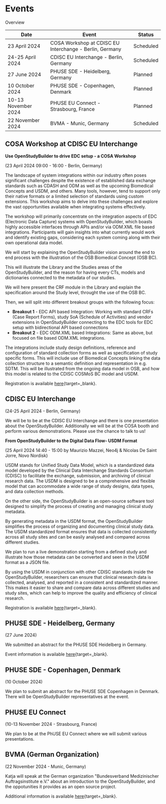 # Events

Overview

Date | Event | Status 
-- | -- | --
23 April 2024 | COSA Workshop at CDISC EU Interchange - Berlin, Germany | Scheduled
24-25 April 2024 | CDISC EU Interchange - Berlin, Germany | Scheduled
27 June 2024 | PHUSE SDE - Heidelberg, Germany | Planned
10 October 2024 | PHUSE SDE - Copenhagen, Denmark | Planned
10-13 November 2024 | PHUSE EU Connect - Strasbourg, France | Planned
22 November 2024 | BVMA - Munic, Germany | Scheduled


## COSA Workshop at CDISC EU Interchange

**Use OpenStudyBuilder to drive EDC setup - a COSA Workshop**

(23 April 2024 09:00 - 16:00 - Berlin, Germany)

The landscape of system integrations within our industry often poses significant challenges despite the existence of established data exchange standards such as CDASH and ODM as well as the upcoming Biomedical Concepts and USDM, and others. Many tools, however, tend to support only their native formats or a limited selection of standards using custom extensions. This workshop aims to delve into these challenges and explore the vast opportunities available when integrating systems effectively.

The workshop will primarily concentrate on the integration aspects of EDC (Electronic Data Capture) systems with OpenStudyBuilder, which boasts highly accessible interfaces through APIs and/or via ODM.XML file based integrations. Participants will gain insights into what currently would work and identify existing gaps, considering each system coming along with their own operational data model.

We will start by explaining the OpenStudyBuilder vision around the end to end process with the illustration of the OSB Biomedical Concept (OSB BC).

This will illustrate the Library and the Studies areas of the OpenStudyBuilder, and the reason for having every CTs, models and dictionaries connected to the metadata of our studies.

We will here present the CRF module in the Library and explain the specification around the Study level, throught the use of the OSB BC.

Then, we will split into different breakout groups with the following focus:

- **Breakout 1** - EDC API based Integration: Working with standard CRFs (Case Report Forms), study SoA (Schedule of Activities) and vendor extensions in OpenStudyBuilder connecting to the EDC tools for EDC setup with bidirectional API based connections
- **Breakout 2** - EDC ODM.XML based Integrations: Same as above, but focused on file based ODM.XML integrations.

The integrations include study design definitions, reference and configuration of standard collection forms as well as specification of study specific forms. This will include use of Biomedical Concepts linking the data collection structure to a semantic definition and representation in e.g. SDTM. This will be illustrated from the ongoing data model in OSB, and how this model is related to the CDISC COSMoS BC model and USDM.

Registration is available [here](https://www.cdisc.org/events/interchange/2024-cdisc-tmf-europe-interchange){target=_blank}.

## CDISC EU Interchange

(24-25 April 2024 - Berlin, Germany)

We will be to be at the CDISC EU Interchange and there is one presentation about the OpenStudyBuilder. Additionally we will be at the COSA booth and perform various demonstrations. Please use the chance to talk to us!

**From OpenStudyBuilder to the Digital Data Flow- USDM Format**

(25 April 2024 14:40 - 15:00 by Maurizio Mazzei, Neo4j & Nicolas De Saint Jorre, Novo Nordisk)

USDM stands for Unified Study Data Model, which is a standardized data model developed by the Clinical Data Interchange Standards Consortium (CDISC) to facilitate the exchange, submission, and archiving of clinical research data. The USDM is designed to be a comprehensive and flexible model that can accommodate a wide range of study designs, data types, and data collection methods. 

On the other side, the OpenStudyBuilder is an open-source software tool designed to simplify the process of creating and managing clinical study metadata. 

By generating metadata in the USDM format, the OpenStudyBuilder simplifies the process of organizing and documenting clinical study data. The USDM standardized format ensures that data is collected consistently across all study sites and can be easily analysed and compared across different studies. 

We plan to run a live demonstration starting from a defined study and illustrate how those metadata can be converted and seen in the USDM format as a JSON file. 

By using the USDM in conjunction with other CDISC standards inside the OpenStudyBuilder, researchers can ensure that clinical research data is collected, analysed, and reported in a consistent and standardized manner. This makes it easier to share and compare data across different studies and study sites, which can help to improve the quality and efficiency of clinical research. 

Registration is available [here](https://www.cdisc.org/events/interchange/2024-cdisc-tmf-europe-interchange){target=_blank}.

## PHUSE SDE - Heidelberg, Germany

(27 June 2024)

We submitted an abstract for the PHUSE SDE Heidelberg in Germany.

Event information is available [here](https://www.phuse-events.org/attend/frontend/reg/thome.csp?pageID=37311&eventID=59){target=_blank}.

## PHUSE SDE - Copenhagen, Denmark

(10 October 2024)

We plan to submit an abstract for the PHUSE SDE Copenhagen in Denmark. There will be OpenStudyBuilder representatives at the event.

## PHUSE EU Connect

(10-13 November 2024 - Strasbourg, France)

We plan to be at the PhUSE EU Connect where we will submit various presentations.

## BVMA (German Organization)

(22 November 2024 - Munic, Germany)

Katja will speak at the German organization "Bundesverband Medizinischer Auftragsinstitute e.V." about an introduction to the OpenStudyBuilder, and the oppotunities it provides as an open source project.

Additional information is available [here](https://www.bvma.de/){target=_blank}.
